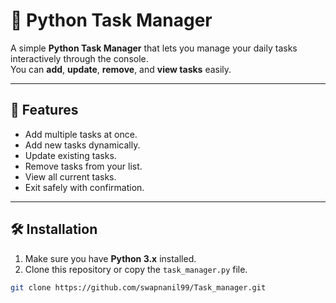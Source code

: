 # 📝 Python Task Manager  

A simple **Python Task Manager** that lets you manage your daily tasks interactively through the console.  
You can **add**, **update**, **remove**, and **view tasks** easily.

---

## 🚀 Features  

- Add multiple tasks at once.  
- Add new tasks dynamically.  
- Update existing tasks.  
- Remove tasks from your list.  
- View all current tasks.  
- Exit safely with confirmation.  

---

## 🛠 Installation  

1. Make sure you have **Python 3.x** installed.  
2. Clone this repository or copy the `task_manager.py` file.  

```bash
git clone https://github.com/swapnanil99/Task_manager.git
